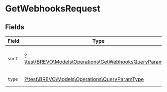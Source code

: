 # GetWebhooksRequest


## Fields

| Field                                                                                                            | Type                                                                                                             | Required                                                                                                         | Description                                                                                                      |
| ---------------------------------------------------------------------------------------------------------------- | ---------------------------------------------------------------------------------------------------------------- | ---------------------------------------------------------------------------------------------------------------- | ---------------------------------------------------------------------------------------------------------------- |
| `sort`                                                                                                           | [?\test\BREVO\Models\Operations\GetWebhooksQueryParamSort](../../models/operations/GetWebhooksQueryParamSort.md) | :heavy_minus_sign:                                                                                               | Sort the results in the ascending/descending order of webhook creation                                           |
| `type`                                                                                                           | [?\test\BREVO\Models\Operations\QueryParamType](../../models/operations/QueryParamType.md)                       | :heavy_minus_sign:                                                                                               | Filter on webhook type                                                                                           |